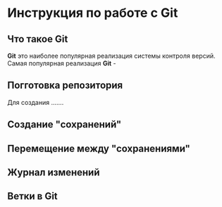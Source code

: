 # Инструкция по работе с Git

##  Что такое Git
**Git**  это наиболее популярная реализация системы контроля версий. Самая популярная реализация **Git**  -

## Погготовка репозитория

Для создания .......

## Создание "сохранений"

## Перемещение между "сохранениями"

##  Журнал изменений

## Ветки в Git 

##

## 
